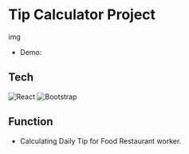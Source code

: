 # Tip Calculator Project
img
* Demo: 

## Tech
![React](https://img.shields.io/badge/-React-222222?style=for-the-badge&logo=react)
![Bootstrap](https://img.shields.io/badge/-Bootstrap-purple?style=for-the-badge&logo=Bootstrap)


## Function
* Calculating Daily Tip for Food Restaurant worker.
